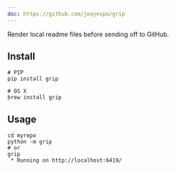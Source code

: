 ```yaml
---
doc: https://github.com/joeyespo/grip
---
```


Render local readme files before sending off to GitHub.

## Install

```shell
# PIP
pip install grip

# OS X
brew install grip
```

## Usage

```shell
cd myrepo
python -m grip
# or
grip
 * Running on http://localhost:6419/
```
